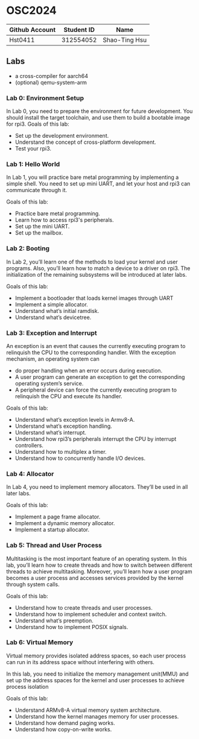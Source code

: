 # OSC2024

| Github Account | Student ID | Name          |
|----------------|------------|---------------|
| Hst0411 | 312554052    | Shao-Ting Hsu |

## Labs

* a cross-compiler for aarch64
* (optional) qemu-system-arm

### Lab 0: Environment Setup
In Lab 0, you need to prepare the environment for future development. You should install the target toolchain, and use them to build a bootable image for rpi3.
Goals of this lab:

* Set up the development environment.
* Understand the concept of cross-platform development.
* Test your rpi3.

### Lab 1: Hello World
In Lab 1, you will practice bare metal programming by implementing a simple shell. You need to set up mini UART, and let your host and rpi3 can communicate through it.

Goals of this lab:

* Practice bare metal programming.
* Learn how to access rpi3's peripherals.
* Set up the mini UART.
* Set up the mailbox.

### Lab 2: Booting
In Lab 2, you’ll learn one of the methods to load your kernel and user programs. Also, you’ll learn how to match a device to a driver on rpi3. The initialization of the remaining subsystems will be introduced at later labs.

Goals of this lab:

* Implement a bootloader that loads kernel images through UART
* Implement a simple allocator.
* Understand what’s initial ramdisk.
* Understand what’s devicetree.

### Lab 3: Exception and Interrupt
An exception is an event that causes the currently executing program to relinquish the CPU to the corresponding handler. With the exception mechanism, an operating system can

* do proper handling when an error occurs during execution.
* A user program can generate an exception to get the corresponding operating system’s service.
* A peripheral device can force the currently executing program to relinquish the CPU and execute its handler.

Goals of this lab:

* Understand what’s exception levels in Armv8-A.
* Understand what’s exception handling.
* Understand what’s interrupt.
* Understand how rpi3’s peripherals interrupt the CPU by interrupt controllers.
* Understand how to multiplex a timer.
* Understand how to concurrently handle I/O devices.

### Lab 4: Allocator
In Lab 4, you need to implement memory allocators. They’ll be used in all later labs.

Goals of this lab:

* Implement a page frame allocator.
* Implement a dynamic memory allocator.
* Implement a startup allocator.

### Lab 5: Thread and User Process
Multitasking is the most important feature of an operating system. In this lab, you’ll learn how to create threads and how to switch between different threads to achieve multitasking. Moreover, you’ll learn how a user program becomes a user process and accesses services provided by the kernel through system calls.

Goals of this lab:

* Understand how to create threads and user processes.
* Understand how to implement scheduler and context switch.
* Understand what’s preemption.
* Understand how to implement POSIX signals.

### Lab 6: Virtual Memory
Virtual memory provides isolated address spaces, so each user process can run in its address space without interfering with others.

In this lab, you need to initialize the memory management unit(MMU) and set up the address spaces for the kernel and user processes to achieve process isolation

Goals of this lab:

* Understand ARMv8-A virtual memory system architecture.
* Understand how the kernel manages memory for user processes.
* Understand how demand paging works.
* Understand how copy-on-write works.
